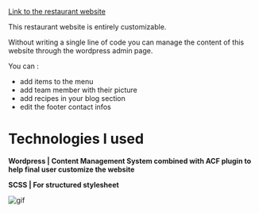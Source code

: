 [Link to the restaurant website](http://dev-restaurant.unaux.com/)

This restaurant website is entirely customizable.

Without writing a single line of code you can manage the content of this website through the wordpress admin page.

You can :

- add items to the menu
- add team member with their picture
- add recipes in your blog section
- edit the footer contact infos


# Technologies I used

**Wordpress | Content Management System combined with ACF plugin to help final user customize the website**

**SCSS | For structured stylesheet**

![gif](https://media.giphy.com/media/lz71M7A44I4W4pzmYp/giphy.gif)